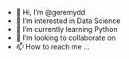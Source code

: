 - 👋 Hi, I’m @geremydd
- 👀 I’m interested in Data Science
- 🌱 I’m currently learning Python 
- 💞️ I’m looking to collaborate on 
- 📫 How to reach me ...

<!---
geremydd/geremydd is a ✨ special ✨ repository because its `README.md` (this file) appears on your GitHub profile.
You can click the Preview link to take a look at your changes.
--->
